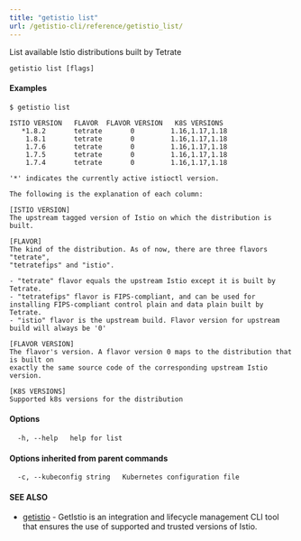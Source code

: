 ```yaml
---
title: "getistio list"
url: /getistio-cli/reference/getistio_list/
---
```


List available Istio distributions built by Tetrate

```
getistio list [flags]
```

#### Examples

```
$ getistio list

ISTIO VERSION	FLAVOR 	FLAVOR VERSION	 K8S VERSIONS
   *1.8.2    	tetrate	      0       	1.16,1.17,1.18
    1.8.1    	tetrate	      0       	1.16,1.17,1.18
    1.7.6    	tetrate	      0       	1.16,1.17,1.18
    1.7.5    	tetrate	      0       	1.16,1.17,1.18
    1.7.4    	tetrate	      0       	1.16,1.17,1.18

'*' indicates the currently active istioctl version.

The following is the explanation of each column:

[ISTIO VERSION]
The upstream tagged version of Istio on which the distribution is built.

[FLAVOR]
The kind of the distribution. As of now, there are three flavors "tetrate",
"tetratefips" and "istio".

- "tetrate" flavor equals the upstream Istio except it is built by Tetrate.
- "tetratefips" flavor is FIPS-compliant, and can be used for installing FIPS-compliant control plain and data plain built by Tetrate.
- "istio" flavor is the upstream build. Flavor version for upstream build will always be '0'

[FLAVOR VERSION]
The flavor's version. A flavor version 0 maps to the distribution that is built on 
exactly the same source code of the corresponding upstream Istio version.

[K8S VERSIONS]
Supported k8s versions for the distribution

```

#### Options

```
  -h, --help   help for list
```

#### Options inherited from parent commands

```
  -c, --kubeconfig string   Kubernetes configuration file
```

#### SEE ALSO

* [getistio](/getistio-cli/reference/getistio/)	 - GetIstio is an integration and lifecycle management CLI tool that ensures the use of supported and trusted versions of Istio.

